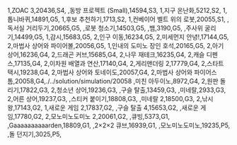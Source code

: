 1,ZOAC 3,20436,S4,
,동방 프로젝트 (Small),14594,S3,
1,지구 온난화,5212,S2,
1,톱니바퀴,14891,G5,
1,후보 추천하기,1713,S2,
1,컨베이어 벨트 위의 로봇,20055,S1,
,독서실 거리두기,20665,G5,
,로봇 청소기,14503,G5,
,뱀,3190,G5,
,주사위 굴리기,14499,G5,
1,감시,15683,G5,
2,인구 이동,16234,G5,
2,미세먼지 안녕!,17144,G5,
2,마법사 상어와 파이어볼,20056,G5,
1,인내의 도미노 장인 호석,20165,G5,
2,아기 상어,16236,G4,
2,드래곤 커브,15685,G4,
2,나무 재테크,16235,G4,
2,캐슬 디펜스,17135,G4,
2,이차원 배열과 연산,17140,G4,
2,게리맨더링 2,17779,G4,
2,스타트 택시,19238,G4,
2,마법사 상어와 토네이도,20057,G4,
2,마법사 상어와 파이어스톰,20058,G4,./../solution/simulation/20058
,미친 아두이노,8972,G4,
2,원판 돌리기,17822,G3,
2,청소년 상어,19236,G3,
,구슬 탈출,13459,G3,
,미네랄,2933,G3,
2,어른 상어,19237,G3,
,스티커 붙이기,18808,G3,
,미네랄 2,18500,G3,
2,낚시왕,17143,G2,
1,새로운 게임 2,17837,G2,
,구슬 탈출 4,15653,G2,
,새로운 게임,17780,G2,
2,모노미노도미노 2,20061,G2,
,큐빙,5373,G1,
,Gaaaaaaaaaarden,18809,G1,
,2×2×2 큐브,16939,G1,
,모노미노도미노,19235,P5,
,돌 던지기,3025,P5,

